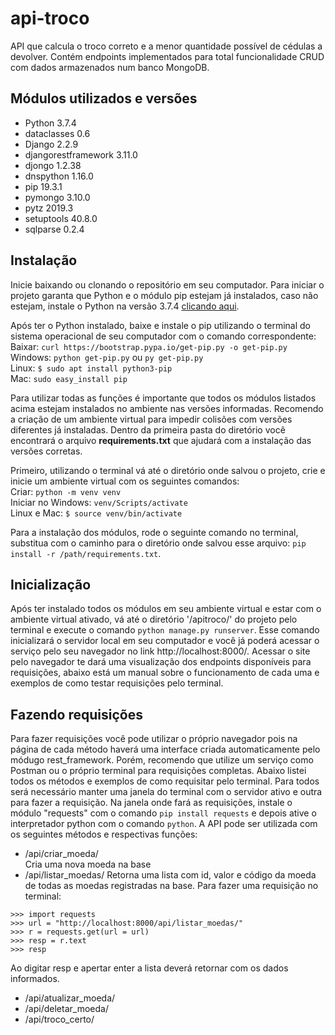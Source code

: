 # api-troco
API que calcula o troco correto e a menor quantidade possível de cédulas a devolver. Contém endpoints implementados para total funcionalidade CRUD com dados armazenados num banco MongoDB.

## Módulos utilizados e versões
- Python 3.7.4
- dataclasses 0.6
- Django 2.2.9
- djangorestframework 3.11.0
- djongo 1.2.38
- dnspython 1.16.0
- pip 19.3.1
- pymongo 3.10.0
- pytz 2019.3
- setuptools 40.8.0
- sqlparse 0.2.4

## Instalação
Inicie baixando ou clonando o repositório em seu computador. Para iniciar o projeto garanta que Python e o módulo pip estejam já instalados, caso não estejam, instale o Python na versão 3.7.4 [clicando aqui](https://www.python.org/downloads/release/python-374/).

Após ter o Python instalado, baixe e instale o pip utilizando o terminal do sistema operacional de seu computador com o comando correspondente:  
Baixar: `curl https://bootstrap.pypa.io/get-pip.py -o get-pip.py`  
Windows: `python get-pip.py` ou `py get-pip.py`  
Linux: `$ sudo apt install python3-pip`  
Mac: `sudo easy_install pip`  

Para utilizar todas as funções é importante que todos os módulos listados acima estejam instalados no ambiente nas versões informadas. Recomendo a criação de um ambiente virtual para impedir colisões com versões diferentes já instaladas. Dentro da primeira pasta do diretório você encontrará o arquivo **requirements.txt** que ajudará com a instalação das versões corretas. 

Primeiro, utilizando o terminal vá até o diretório onde salvou o projeto, crie e inicie um ambiente virtual com os seguintes comandos:  
Criar: `python -m venv venv`  
Iniciar no Windows: `venv/Scripts/activate`  
Linux e Mac: `$ source venv/bin/activate`  

Para a instalação dos módulos, rode o seguinte comando no terminal, substitua com o caminho para o diretório onde salvou esse arquivo:
`pip install -r /path/requirements.txt`.

## Inicialização
Após ter instalado todos os módulos em seu ambiente virtual e estar com o ambiente virtual ativado, vá até o diretório '/apitroco/' do projeto pelo terminal e execute o comando `python manage.py runserver`. Esse comando inicializará o servidor local em seu computador e você já poderá acessar o serviço pelo seu navegador no link http://localhost:8000/. Acessar o site pelo navegador te dará uma visualização dos endpoints disponíveis para requisições, abaixo está um manual sobre o funcionamento de cada uma e exemplos de como testar requisições pelo terminal.

## Fazendo requisições
Para fazer requisições você pode utilizar o próprio navegador pois na página de cada método haverá uma interface criada automaticamente pelo módugo rest_framework. Porém, recomendo que utilize um serviço como Postman ou o próprio terminal para requisições completas. Abaixo listei todos os métodos e exemplos de como requisitar pelo terminal. Para todos será necessário manter uma janela do terminal com o servidor ativo e outra para fazer a requisição. Na janela onde fará as requisições, instale o módulo "requests" com o comando `pip install requests` e depois ative o interpretador python com o comando `python`. A API pode ser utilizada com os seguintes métodos e respectivas funções:

- /api/criar_moeda/  
Cria uma nova moeda na base
- /api/listar_moedas/
Retorna uma lista com id, valor e código da moeda de todas as moedas registradas na base. Para fazer uma requisição no terminal:
```
>>> import requests
>>> url = "http://localhost:8000/api/listar_moedas/"
>>> r = requests.get(url = url)
>>> resp = r.text
>>> resp
```
Ao digitar resp e apertar enter a lista deverá retornar com os dados informados.

- /api/atualizar_moeda/
- /api/deletar_moeda/
- /api/troco_certo/
